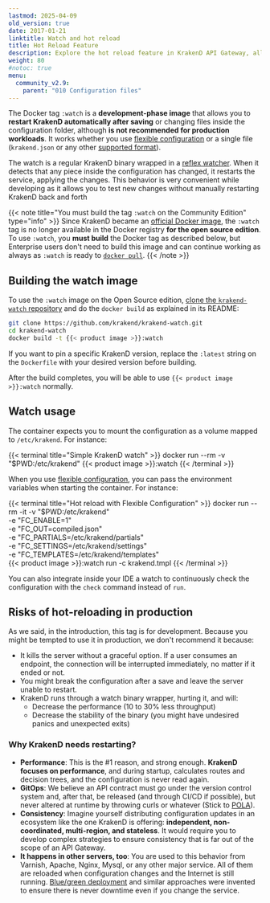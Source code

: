 ```yaml
---
lastmod: 2025-04-09
old_version: true
date: 2017-01-21
linktitle: Watch and hot reload
title: Hot Reload Feature
description: Explore the hot reload feature in KrakenD API Gateway, allowing dynamic configuration updates without service interruption for enhanced agility on development
weight: 80
#notoc: true
menu:
  community_v2.9:
    parent: "010 Configuration files"
---
```

The Docker tag `:watch` is a **development-phase image** that allows you to **restart KrakenD automatically after saving** or changing files inside the configuration folder, although **is not recommended for production workloads**. It works whether you use [flexible configuration](/docs/v2.9/configuration/flexible-config/) or a single file (`krakend.json` or any other [supported format](/docs/v2.9/configuration/supported-formats/)).

The watch is a regular KrakenD binary wrapped in a [reflex watcher](https://github.com/cespare/reflex). When it detects that any piece inside the configuration has changed, it restarts the service, applying the changes. This behavior is very convenient while developing as it allows you to test new changes without manually restarting KrakenD back and forth

{{< note title="You must build the tag `:watch` on the Community Edition" type="info" >}}
Since KrakenD became an [official Docker image](https://hub.docker.com/_/krakend), the `:watch` tag is no longer available in the Docker registry **for the open source edition**. To use `:watch`, you **must build** the Docker tag as described below, but Enterprise users don't need to build this image and can continue working as always as `:watch` is ready to [`docker pull`](/docs/enterprise/developer/hot-reload/).
{{< /note >}}

## Building the watch image
To use the `:watch` image on the Open Source edition, [clone the `krakend-watch` repository](https://github.com/krakend/krakend-watch/) and do the `docker build` as explained in its README:

```bash
git clone https://github.com/krakend/krakend-watch.git
cd krakend-watch
docker build -t {{< product image >}}:watch
```
If you want to pin a specific KrakenD version, replace the `:latest` string on the `Dockerfile` with your desired version before building.

After the build completes, you will be able to use `{{< product image >}}:watch` normally.

## Watch usage
The container expects you to mount the configuration as a volume mapped to `/etc/krakend`. For instance:

{{< terminal title="Simple KrakenD watch" >}}
docker run --rm -v "$PWD:/etc/krakend" {{< product image >}}:watch
{{< /terminal >}}

When you use [flexible configuration](/docs/v2.9/configuration/flexible-config/), you can pass the environment variables when starting the container. For instance:

{{< terminal title="Hot reload with Flexible Configuration" >}}
docker run --rm -it -v "$PWD:/etc/krakend" \
    -e "FC_ENABLE=1" \
    -e "FC_OUT=compiled.json" \
    -e "FC_PARTIALS=/etc/krakend/partials" \
    -e "FC_SETTINGS=/etc/krakend/settings" \
    -e "FC_TEMPLATES=/etc/krakend/templates" \
    {{< product image >}}:watch run -c krakend.tmpl
{{< /terminal >}}

You can also integrate inside your IDE a watch to continuously check the configuration with the `check` command instead of `run`.

## Risks of hot-reloading in production

As we said, in the introduction, this tag is for development. Because you might be tempted to use it in production, we don't recommend it because:

- It kills the server without a graceful option. If a user consumes an endpoint, the connection will be interrupted immediately, no matter if it ended or not.
- You might break the configuration after a save and leave the server unable to restart.
- KrakenD runs through a watch binary wrapper, hurting it, and will:
  - Decrease the performance (10 to 30% less throughput)
  - Decrease the stability of the binary (you might have undesired panics and unexpected exits)

### Why KrakenD needs restarting?
- **Performance**: This is the #1 reason, and strong enough. **KrakenD focuses on performance**, and during startup, calculates routes and decision trees, and the configuration is never read again.
- **GitOps**: We believe an API contract must go under the version control system and, after that, be released (and through CI/CD if possible), but never altered at runtime by throwing curls or whatever (Stick to [POLA](https://en.wikipedia.org/wiki/Principle_of_least_astonishment)).
- **Consistency**: Imagine yourself distributing configuration updates in an ecosystem like the one KrakenD is offering: **independent, non-coordinated, multi-region, and stateless**. It would require you to develop complex strategies to ensure consistency that is far out of the scope of an API Gateway.
- **It happens in other servers, too**: You are used to this behavior from Varnish, Apache, Nginx, Mysql, or any other major service. All of them are reloaded when configuration changes and the Internet is still running. [Blue/green deployment](/docs/v2.9/deploying/#use-bluegreen-or-similar-deployment-strategy) and similar approaches were invented to ensure there is never downtime even if you change the service.
